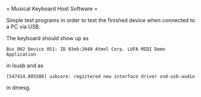 = Musical Keyboard Host Software =

Simple test programs in order to test the finished device when connected to a PC via USB.

The keyboard should show up as 

    Bus 002 Device 051: ID 03eb:2048 Atmel Corp. LUFA MIDI Demo Application

in lsusb and as 

    [547414.805508] usbcore: registered new interface driver snd-usb-audio

in dmesg.

